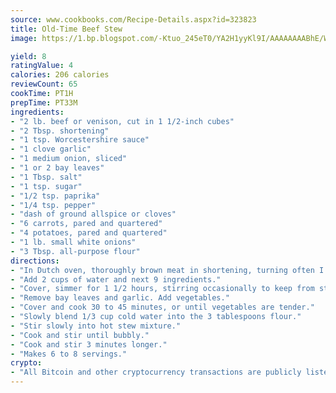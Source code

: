 ```yaml
---
source: www.cookbooks.com/Recipe-Details.aspx?id=323823
title: Old-Time Beef Stew
image: https://1.bp.blogspot.com/-Ktuo_245eT0/YA2H1yyKl9I/AAAAAAAABhE/WMoqSq2tWOcgMkPaLYZ-49h8pVDUUwFCQCLcBGAsYHQ/s307/5.png

yield: 8
ratingValue: 4
calories: 206 calories
reviewCount: 65
cookTime: PT1H
prepTime: PT33M
ingredients:
- "2 lb. beef or venison, cut in 1 1/2-inch cubes"
- "2 Tbsp. shortening"
- "1 tsp. Worcestershire sauce"
- "1 clove garlic"
- "1 medium onion, sliced"
- "1 or 2 bay leaves"
- "1 Tbsp. salt"
- "1 tsp. sugar"
- "1/2 tsp. paprika"
- "1/4 tsp. pepper"
- "dash of ground allspice or cloves"
- "6 carrots, pared and quartered"
- "4 potatoes, pared and quartered"
- "1 lb. small white onions"
- "3 Tbsp. all-purpose flour"
directions:
- "In Dutch oven, thoroughly brown meat in shortening, turning often I roll meat cubes in flour first."
- "Add 2 cups of water and next 9 ingredients."
- "Cover, simmer for 1 1/2 hours, stirring occasionally to keep from sticking."
- "Remove bay leaves and garlic. Add vegetables."
- "Cover and cook 30 to 45 minutes, or until vegetables are tender."
- "Slowly blend 1/3 cup cold water into the 3 tablespoons flour."
- "Stir slowly into hot stew mixture."
- "Cook and stir until bubbly."
- "Cook and stir 3 minutes longer."
- "Makes 6 to 8 servings."
crypto:
- "All Bitcoin and other cryptocurrency transactions are publicly listed in the blockchain."
---
```

